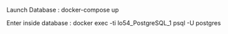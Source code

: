 Launch Database :
docker-compose up

Enter inside database :
docker exec -ti lo54_PostgreSQL_1 psql -U postgres
